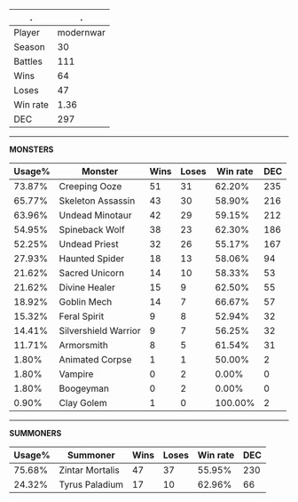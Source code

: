 .|.
|-|-
Player|modernwar
Season|30
Battles|111
Wins|64
Loses|47
Win rate|1.36
DEC|297

---
**MONSTERS**

Usage%|Monster|Wins|Loses|Win rate|DEC|
-|-|-|-|-|-|
73.87%|Creeping Ooze|51|31|62.20%|235|
65.77%|Skeleton Assassin|43|30|58.90%|216|
63.96%|Undead Minotaur|42|29|59.15%|212|
54.95%|Spineback Wolf|38|23|62.30%|186|
52.25%|Undead Priest|32|26|55.17%|167|
27.93%|Haunted Spider|18|13|58.06%|94|
21.62%|Sacred Unicorn|14|10|58.33%|53|
21.62%|Divine Healer|15|9|62.50%|55|
18.92%|Goblin Mech|14|7|66.67%|57|
15.32%|Feral Spirit|9|8|52.94%|32|
14.41%|Silvershield Warrior|9|7|56.25%|32|
11.71%|Armorsmith|8|5|61.54%|31|
1.80%|Animated Corpse|1|1|50.00%|2|
1.80%|Vampire|0|2|0.00%|0|
1.80%|Boogeyman|0|2|0.00%|0|
0.90%|Clay Golem|1|0|100.00%|2|

---
**SUMMONERS**

Usage%|Summoner|Wins|Loses|Win rate|DEC|
-|-|-|-|-|-|
75.68%|Zintar Mortalis|47|37|55.95%|230|
24.32%|Tyrus Paladium|17|10|62.96%|66|

